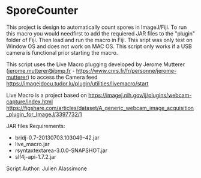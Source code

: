 # SporeCounter
This project is design to automatically count spores in ImageJ/Fiji.
To run this macro you would needfirst to add the requiered JAR files to the "plugin" folder of Fiji. 
Then load and run the macro in Fiji.
This sript was only test on Window OS and does not work on MAC OS. 
This script only works if a USB camera is functional prior starting the macro.

This script uses the Live Macro plugging developed by Jerome Mutterer (jerome.mutterer@ibmp.fr - https://www.cnrs.fr/fr/personne/jerome-mutterer) to access the Camera feed
 https://imagejdocu.tudor.lu/plugin/utilities/livemacro/start
 
Live Macro is a project based on 
 https://imagej.nih.gov/ij/plugins/webcam-capture/index.html
 https://figshare.com/articles/dataset/A_generic_webcam_image_acquisition_plugin_for_ImageJ/3397732/1

JAR files Requirements:
- bridj-0.7-20130703.103049-42.jar
- live_macro.jar
- rsyntaxtextarea-3.0.0-SNAPSHOT.jar
- slf4j-api-1.7.2.jar

Script Author: Julien Alassimone   
